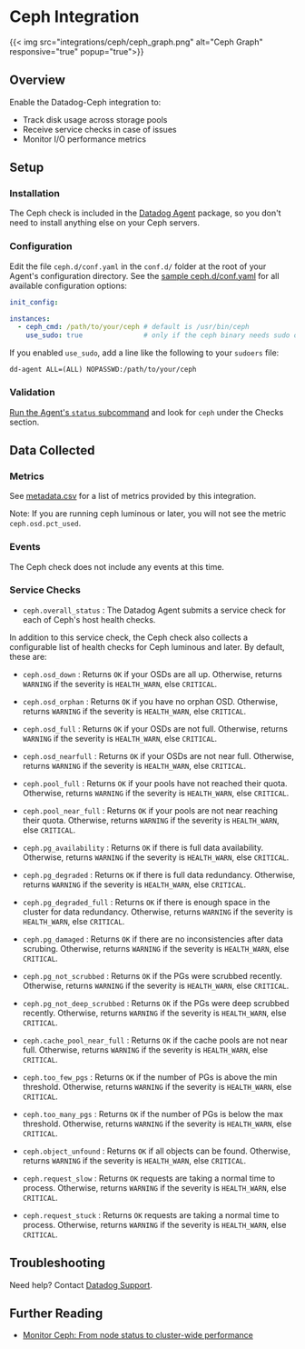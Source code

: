 # Ceph Integration
{{< img src="integrations/ceph/ceph_graph.png" alt="Ceph Graph" responsive="true" popup="true">}}
## Overview

Enable the Datadog-Ceph integration to:

  * Track disk usage across storage pools
  * Receive service checks in case of issues
  * Monitor I/O performance metrics

## Setup
### Installation

The Ceph check is included in the [Datadog Agent][1] package, so you don't need to install anything else on your Ceph servers.

### Configuration

Edit the file `ceph.d/conf.yaml` in the `conf.d/` folder at the root of your Agent's configuration directory.
See the [sample ceph.d/conf.yaml][2] for all available configuration options:

```yaml
init_config:

instances:
  - ceph_cmd: /path/to/your/ceph # default is /usr/bin/ceph
    use_sudo: true               # only if the ceph binary needs sudo on your nodes
```

If you enabled `use_sudo`, add a line like the following to your `sudoers` file:

```
dd-agent ALL=(ALL) NOPASSWD:/path/to/your/ceph
```

### Validation

[Run the Agent's `status` subcommand][3] and look for `ceph` under the Checks section.

## Data Collected
### Metrics

See [metadata.csv][4] for a list of metrics provided by this integration.

Note: If you are running ceph luminous or later, you will not see the metric `ceph.osd.pct_used`.

### Events
The Ceph check does not include any events at this time.

### Service Checks

* `ceph.overall_status` : The Datadog Agent submits a service check for each of Ceph's host health checks.

In addition to this service check, the Ceph check also collects a configurable list of health checks for Ceph luminous and later. By default, these are:

* `ceph.osd_down` : Returns `OK` if your OSDs are all up. Otherwise, returns `WARNING` if the severity is `HEALTH_WARN`, else `CRITICAL`.

* `ceph.osd_orphan` : Returns `OK` if you have no orphan OSD. Otherwise, returns `WARNING` if the severity is `HEALTH_WARN`, else `CRITICAL`.

* `ceph.osd_full` : Returns `OK` if your OSDs are not full. Otherwise, returns `WARNING` if the severity is `HEALTH_WARN`, else `CRITICAL`.

* `ceph.osd_nearfull` : Returns `OK` if your OSDs are not near full. Otherwise, returns `WARNING` if the severity is `HEALTH_WARN`, else `CRITICAL`.

* `ceph.pool_full` : Returns `OK` if your pools have not reached their quota. Otherwise, returns `WARNING` if the severity is `HEALTH_WARN`, else `CRITICAL`.

* `ceph.pool_near_full` : Returns `OK` if your pools are not near reaching their quota. Otherwise, returns `WARNING` if the severity is `HEALTH_WARN`, else `CRITICAL`.

* `ceph.pg_availability` : Returns `OK` if there is full data availability. Otherwise, returns `WARNING` if the severity is `HEALTH_WARN`, else `CRITICAL`.

* `ceph.pg_degraded` : Returns `OK` if there is full data redundancy. Otherwise, returns `WARNING` if the severity is `HEALTH_WARN`, else `CRITICAL`.

* `ceph.pg_degraded_full` : Returns `OK` if there is enough space in the cluster for data redundancy. Otherwise, returns `WARNING` if the severity is `HEALTH_WARN`, else `CRITICAL`.

* `ceph.pg_damaged` : Returns `OK` if there are no inconsistencies after data scrubing. Otherwise, returns `WARNING` if the severity is `HEALTH_WARN`, else `CRITICAL`.

* `ceph.pg_not_scrubbed` : Returns `OK` if the PGs were scrubbed recently. Otherwise, returns `WARNING` if the severity is `HEALTH_WARN`, else `CRITICAL`.

* `ceph.pg_not_deep_scrubbed` : Returns `OK` if the PGs were deep scrubbed recently. Otherwise, returns `WARNING` if the severity is `HEALTH_WARN`, else `CRITICAL`.

* `ceph.cache_pool_near_full` : Returns `OK` if the cache pools are not near full. Otherwise, returns `WARNING` if the severity is `HEALTH_WARN`, else `CRITICAL`.

* `ceph.too_few_pgs` : Returns `OK` if the number of PGs is above the min threshold. Otherwise, returns `WARNING` if the severity is `HEALTH_WARN`, else `CRITICAL`.

* `ceph.too_many_pgs` : Returns `OK` if the number of PGs is below the max threshold. Otherwise, returns `WARNING` if the severity is `HEALTH_WARN`, else `CRITICAL`.

* `ceph.object_unfound` : Returns `OK` if all objects can be found. Otherwise, returns `WARNING` if the severity is `HEALTH_WARN`, else `CRITICAL`.

* `ceph.request_slow` : Returns `OK` requests are taking a normal time to process. Otherwise, returns `WARNING` if the severity is `HEALTH_WARN`, else `CRITICAL`.

* `ceph.request_stuck` : Returns `OK` requests are taking a normal time to process. Otherwise, returns `WARNING` if the severity is `HEALTH_WARN`, else `CRITICAL`.

## Troubleshooting
Need help? Contact [Datadog Support][5].

## Further Reading

* [Monitor Ceph: From node status to cluster-wide performance][6]


[1]: https://app.datadoghq.com/account/settings#agent
[2]: https://github.com/DataDog/integrations-core/blob/master/ceph/datadog_checks/ceph/data/conf.yaml.example
[3]: https://docs.datadoghq.com/agent/faq/agent-commands/#agent-status-and-information
[4]: https://github.com/DataDog/integrations-core/blob/master/ceph/metadata.csv
[5]: http://docs.datadoghq.com/help/
[6]: https://www.datadoghq.com/blog/monitor-ceph-datadog/
